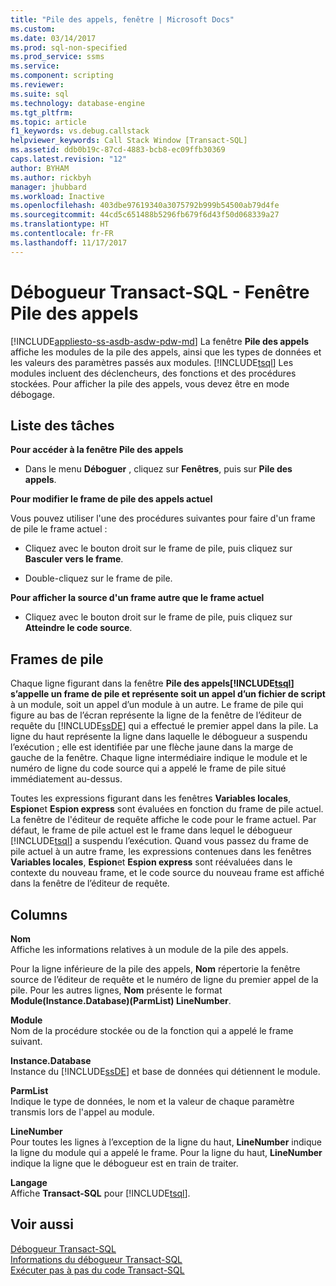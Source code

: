 ```yaml
---
title: "Pile des appels, fenêtre | Microsoft Docs"
ms.custom: 
ms.date: 03/14/2017
ms.prod: sql-non-specified
ms.prod_service: ssms
ms.service: 
ms.component: scripting
ms.reviewer: 
ms.suite: sql
ms.technology: database-engine
ms.tgt_pltfrm: 
ms.topic: article
f1_keywords: vs.debug.callstack
helpviewer_keywords: Call Stack Window [Transact-SQL]
ms.assetid: ddb0b19c-87cd-4883-bcb8-ec09ffb30369
caps.latest.revision: "12"
author: BYHAM
ms.author: rickbyh
manager: jhubbard
ms.workload: Inactive
ms.openlocfilehash: 403dbe97619340a3075792b999b54500ab79d4fe
ms.sourcegitcommit: 44cd5c651488b5296fb679f6d43f50d068339a27
ms.translationtype: HT
ms.contentlocale: fr-FR
ms.lasthandoff: 11/17/2017
---
```

# <a name="transact-sql-debugger---call-stack-window"></a>Débogueur Transact-SQL - Fenêtre Pile des appels
[!INCLUDE[appliesto-ss-asdb-asdw-pdw-md](../../includes/appliesto-ss-asdb-asdw-pdw-md.md)] La fenêtre **Pile des appels** affiche les modules de la pile des appels, ainsi que les types de données et les valeurs des paramètres passés aux modules. [!INCLUDE[tsql](../../includes/tsql-md.md)] Les modules incluent des déclencheurs, des fonctions et des procédures stockées. Pour afficher la pile des appels, vous devez être en mode débogage.  
  
## <a name="task-list"></a>Liste des tâches  
 **Pour accéder à la fenêtre Pile des appels**  
  
-   Dans le menu **Déboguer** , cliquez sur **Fenêtres**, puis sur **Pile des appels**.  
  
 **Pour modifier le frame de pile des appels actuel**  
  
 Vous pouvez utiliser l'une des procédures suivantes pour faire d'un frame de pile le frame actuel :  
  
-   Cliquez avec le bouton droit sur le frame de pile, puis cliquez sur **Basculer vers le frame**.  
  
-   Double-cliquez sur le frame de pile.  
  
 **Pour afficher la source d'un frame autre que le frame actuel**  
  
-   Cliquez avec le bouton droit sur le frame de pile, puis cliquez sur **Atteindre le code source**.  
  
## <a name="stack-frames"></a>Frames de pile  
 Chaque ligne figurant dans la fenêtre **Pile des appels[!INCLUDE[tsql](../../includes/tsql-md.md)] s’appelle un frame de pile et représente soit un appel d’un fichier de script**  à un module, soit un appel d’un module à un autre. Le frame de pile qui figure au bas de l’écran représente la ligne de la fenêtre de l’éditeur de requête du [!INCLUDE[ssDE](../../includes/ssde-md.md)] qui a effectué le premier appel dans la pile. La ligne du haut représente la ligne dans laquelle le débogueur a suspendu l’exécution ; elle est identifiée par une flèche jaune dans la marge de gauche de la fenêtre. Chaque ligne intermédiaire indique le module et le numéro de ligne du code source qui a appelé le frame de pile situé immédiatement au-dessus.  
  
 Toutes les expressions figurant dans les fenêtres **Variables locales**, **Espion**et **Espion express** sont évaluées en fonction du frame de pile actuel. La fenêtre de l'éditeur de requête affiche le code pour le frame actuel. Par défaut, le frame de pile actuel est le frame dans lequel le débogueur [!INCLUDE[tsql](../../includes/tsql-md.md)] a suspendu l’exécution. Quand vous passez du frame de pile actuel à un autre frame, les expressions contenues dans les fenêtres **Variables locales**, **Espion**et **Espion express** sont réévaluées dans le contexte du nouveau frame, et le code source du nouveau frame est affiché dans la fenêtre de l’éditeur de requête.  
  
## <a name="columns"></a>Columns  
 **Nom**  
 Affiche les informations relatives à un module de la pile des appels.  
  
 Pour la ligne inférieure de la pile des appels, **Nom** répertorie la fenêtre source de l’éditeur de requête et le numéro de ligne du premier appel de la pile. Pour les autres lignes, **Nom** présente le format **Module(Instance.Database)(ParmList) LineNumber**.  
  
 **Module**  
 Nom de la procédure stockée ou de la fonction qui a appelé le frame suivant.  
  
 **Instance.Database**  
 Instance du [!INCLUDE[ssDE](../../includes/ssde-md.md)] et base de données qui détiennent le module.  
  
 **ParmList**  
 Indique le type de données, le nom et la valeur de chaque paramètre transmis lors de l'appel au module.  
  
 **LineNumber**  
 Pour toutes les lignes à l’exception de la ligne du haut, **LineNumber** indique la ligne du module qui a appelé le frame. Pour la ligne du haut, **LineNumber** indique la ligne que le débogueur est en train de traiter.  
  
 **Langage**  
 Affiche **Transact-SQL** pour [!INCLUDE[tsql](../../includes/tsql-md.md)].  
  
## <a name="see-also"></a>Voir aussi  
 [Débogueur Transact-SQL](../../relational-databases/scripting/transact-sql-debugger.md)   
 [Informations du débogueur Transact-SQL](../../relational-databases/scripting/transact-sql-debugger-information.md)   
 [Exécuter pas à pas du code Transact-SQL](../../relational-databases/scripting/step-through-transact-sql-code.md)  
  
  
